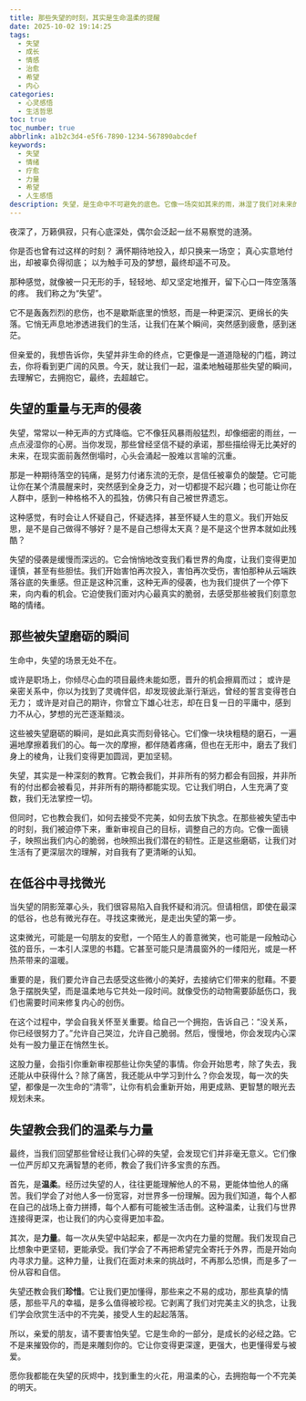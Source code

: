 ```yaml
---
title: 那些失望的时刻，其实是生命温柔的提醒
date: 2025-10-02 19:14:25
tags:
  - 失望
  - 成长
  - 情感
  - 治愈
  - 希望
  - 内心
categories:
  - 心灵感悟
  - 生活哲思
toc: true
toc_number: true
abbrlink: a1b2c3d4-e5f6-7890-1234-567890abcdef
keywords:
  - 失望
  - 情绪
  - 疗愈
  - 力量
  - 希望
  - 人生感悟
description: 失望，是生命中不可避免的底色。它像一场突如其来的雨，淋湿了我们对未来的憧憬，却也洗净了蒙蔽双眼的尘埃。这篇文章，想与你一同走过那些失望的时刻，感受它带来的沉重，也发现其中蕴藏的温柔提醒与成长力量。
---
```


夜深了，万籁俱寂，只有心底深处，偶尔会泛起一丝不易察觉的涟漪。

你是否也曾有过这样的时刻？
满怀期待地投入，却只换来一场空；
真心实意地付出，却被辜负得彻底；
以为触手可及的梦想，最终却遥不可及。

那种感觉，就像被一只无形的手，轻轻地、却又坚定地推开，留下心口一阵空落落的疼。
我们称之为“失望”。

它不是轰轰烈烈的悲伤，也不是歇斯底里的愤怒，而是一种更深沉、更绵长的失落。它悄无声息地渗透进我们的生活，让我们在某个瞬间，突然感到疲惫，感到迷茫。

但亲爱的，我想告诉你，失望并非生命的终点，它更像是一道道隐秘的门槛，跨过去，你将看到更广阔的风景。今天，就让我们一起，温柔地触碰那些失望的瞬间，去理解它，去拥抱它，最终，去超越它。

## 失望的重量与无声的侵袭

失望，常常以一种无声的方式降临。它不像狂风暴雨般猛烈，却像细密的雨丝，一点点浸湿你的心房。当你发现，那些曾经坚信不疑的承诺，那些描绘得无比美好的未来，在现实面前轰然倒塌时，心头会涌起一股难以言喻的沉重。

那是一种期待落空的钝痛，是努力付诸东流的无奈，是信任被辜负的酸楚。它可能让你在某个清晨醒来时，突然感到全身乏力，对一切都提不起兴趣；也可能让你在人群中，感到一种格格不入的孤独，仿佛只有自己被世界遗忘。

这种感觉，有时会让人怀疑自己，怀疑选择，甚至怀疑人生的意义。我们开始反思，是不是自己做得不够好？是不是自己想得太天真？是不是这个世界本就如此残酷？

失望的侵袭是缓慢而深远的。它会悄悄地改变我们看世界的角度，让我们变得更加谨慎，甚至有些胆怯。我们开始害怕再次投入，害怕再次受伤，害怕那种从云端跌落谷底的失重感。但正是这种沉重，这种无声的侵袭，也为我们提供了一个停下来，向内看的机会。它迫使我们面对内心最真实的脆弱，去感受那些被我们刻意忽略的情绪。

## 那些被失望磨砺的瞬间

生命中，失望的场景无处不在。

或许是职场上，你倾尽心血的项目最终未能如愿，晋升的机会擦肩而过；
或许是亲密关系中，你以为找到了灵魂伴侣，却发现彼此渐行渐远，曾经的誓言变得苍白无力；
或许是对自己的期许，你曾立下雄心壮志，却在日复一日的平庸中，感到力不从心，梦想的光芒逐渐黯淡。

这些被失望磨砺的瞬间，是如此真实而刻骨铭心。它们像一块块粗糙的磨石，一遍遍地摩擦着我们的心。每一次的摩擦，都伴随着疼痛，但也在无形中，磨去了我们身上的棱角，让我们变得更加圆润，更加坚韧。

失望，其实是一种深刻的教育。它教会我们，并非所有的努力都会有回报，并非所有的付出都会被看见，并非所有的期待都能实现。它让我们明白，人生充满了变数，我们无法掌控一切。

但同时，它也教会我们，如何去接受不完美，如何去放下执念。在那些被失望击中的时刻，我们被迫停下来，重新审视自己的目标，调整自己的方向。它像一面镜子，映照出我们内心的脆弱，也映照出我们潜在的韧性。正是这些磨砺，让我们对生活有了更深层次的理解，对自我有了更清晰的认知。

## 在低谷中寻找微光

当失望的阴影笼罩心头，我们很容易陷入自我怀疑和消沉。但请相信，即使在最深的低谷，也总有微光存在。寻找这束微光，是走出失望的第一步。

这束微光，可能是一句朋友的安慰，一个陌生人的善意微笑，也可能是一段触动心弦的音乐，一本引人深思的书籍。它甚至可能只是清晨窗外的一缕阳光，或是一杯热茶带来的温暖。

重要的是，我们要允许自己去感受这些微小的美好，去接纳它们带来的慰藉。不要急于摆脱失望，而是温柔地与它共处一段时间。就像受伤的动物需要舔舐伤口，我们也需要时间来修复内心的创伤。

在这个过程中，学会自我关怀至关重要。给自己一个拥抱，告诉自己：“没关系，你已经很努力了。”允许自己哭泣，允许自己脆弱。然后，慢慢地，你会发现内心深处有一股力量正在悄然生长。

这股力量，会指引你重新审视那些让你失望的事情。你会开始思考，除了失去，我还能从中获得什么？除了痛苦，我还能从中学习到什么？你会发现，每一次的失望，都像是一次生命的“清零”，让你有机会重新开始，用更成熟、更智慧的眼光去规划未来。

## 失望教会我们的温柔与力量

最终，当我们回望那些曾经让我们心碎的失望，会发现它们并非毫无意义。它们像一位严厉却又充满智慧的老师，教会了我们许多宝贵的东西。

首先，是**温柔**。经历过失望的人，往往更能理解他人的不易，更能体恤他人的痛苦。我们学会了对他人多一份宽容，对世界多一份理解。因为我们知道，每个人都在自己的战场上奋力拼搏，每个人都有可能被生活击倒。这种温柔，让我们与世界连接得更深，也让我们的内心变得更加丰盈。

其次，是**力量**。每一次从失望中站起来，都是一次内在力量的觉醒。我们发现自己比想象中更坚韧，更能承受。我们学会了不再把希望完全寄托于外界，而是开始向内寻求力量。这种力量，让我们在面对未来的挑战时，不再那么恐惧，而是多了一份从容和自信。

失望还教会我们**珍惜**。它让我们更加懂得，那些来之不易的成功，那些真挚的情感，那些平凡的幸福，是多么值得被珍视。它剥离了我们对完美主义的执念，让我们学会欣赏生活中的不完美，接受人生的起起落落。

所以，亲爱的朋友，请不要害怕失望。它是生命的一部分，是成长的必经之路。它不是来摧毁你的，而是来雕刻你的。它让你变得更深邃，更强大，也更懂得爱与被爱。

愿你我都能在失望的灰烬中，找到重生的火花，用温柔的心，去拥抱每一个不完美的明天。